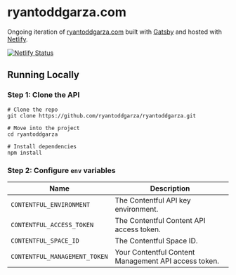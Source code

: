 # ryantoddgarza.com

Ongoing iteration of [ryantoddgarza.com](https://ryantoddgarza.com) built with [Gatsby](https://www.gatsbyjs.org/) and hosted with [Netlify](https://www.netlify.com/).

[![Netlify Status](https://api.netlify.com/api/v1/badges/af1c0c64-61f0-46d3-aece-c0a64bf6dfbe/deploy-status)](https://app.netlify.com/sites/ryantoddgarza/deploys)

## Running Locally

### Step 1: Clone the API

```shell
# Clone the repo
git clone https://github.com/ryantoddgarza/ryantoddgarza.git

# Move into the project
cd ryantoddgarza

# Install dependencies
npm install
```

### Step 2: Configure `env` variables

| Name                          | Description                                          |
| ----------------------------- | ---------------------------------------------------- |
| `CONTENTFUL_ENVIRONMENT`      | The Contentful API key environment.                  |
| `CONTENTFUL_ACCESS_TOKEN`     | The Contentful Content API access token.             |
| `CONTENTFUL_SPACE_ID`         | The Contentful Space ID.                             |
| `CONTENTFUL_MANAGEMENT_TOKEN` | Your Contentful Content Management API access token. |

